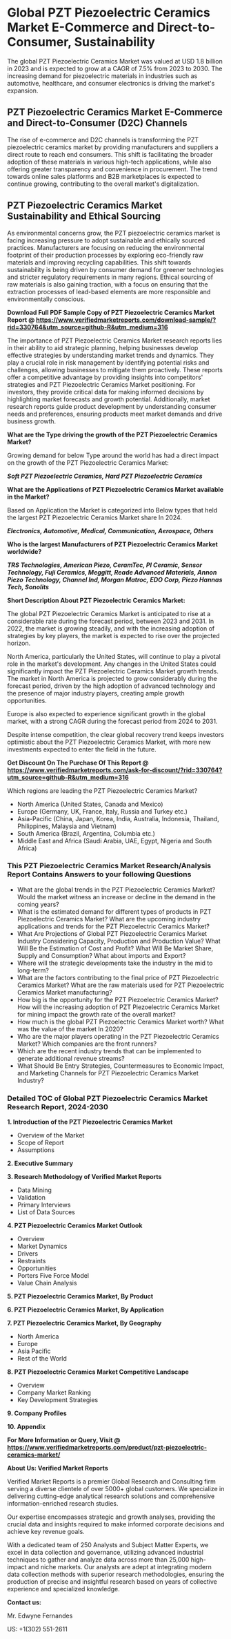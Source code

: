 <h1>Global PZT Piezoelectric Ceramics Market E-Commerce and Direct-to-Consumer, Sustainability</h1><p class=""><p>The global PZT Piezoelectric Ceramics Market was valued at USD 1.8 billion in 2023 and is expected to grow at a CAGR of 7.5% from 2023 to 2030. The increasing demand for piezoelectric materials in industries such as automotive, healthcare, and consumer electronics is driving the market's expansion.</p><h2>PZT Piezoelectric Ceramics Market E-Commerce and Direct-to-Consumer (D2C) Channels</h2><p>The rise of e-commerce and D2C channels is transforming the PZT piezoelectric ceramics market by providing manufacturers and suppliers a direct route to reach end consumers. This shift is facilitating the broader adoption of these materials in various high-tech applications, while also offering greater transparency and convenience in procurement. The trend towards online sales platforms and B2B marketplaces is expected to continue growing, contributing to the overall market's digitalization.</p><h2>PZT Piezoelectric Ceramics Market Sustainability and Ethical Sourcing</h2><p>As environmental concerns grow, the PZT piezoelectric ceramics market is facing increasing pressure to adopt sustainable and ethically sourced practices. Manufacturers are focusing on reducing the environmental footprint of their production processes by exploring eco-friendly raw materials and improving recycling capabilities. This shift towards sustainability is being driven by consumer demand for greener technologies and stricter regulatory requirements in many regions. Ethical sourcing of raw materials is also gaining traction, with a focus on ensuring that the extraction processes of lead-based elements are more responsible and environmentally conscious.</p></p><p class=""><strong>Download Full PDF Sample Copy of PZT Piezoelectric Ceramics Market Report @ <a href="https://www.verifiedmarketreports.com/download-sample/?rid=330764&utm_source=github-R&utm_medium=316" target="_blank">https://www.verifiedmarketreports.com/download-sample/?rid=330764&utm_source=github-R&utm_medium=316</a></strong></p><p>The importance of&nbsp;PZT Piezoelectric Ceramics Market research reports lies in their ability to aid strategic planning, helping businesses develop effective strategies by understanding market trends and dynamics. They play a crucial role in risk management by identifying potential risks and challenges, allowing businesses to mitigate them proactively. These reports offer a competitive advantage by providing insights into competitors' strategies and PZT Piezoelectric Ceramics Market positioning. For investors, they provide critical data for making informed decisions by highlighting market forecasts and growth potential. Additionally, market research reports guide product development by understanding consumer needs and preferences, ensuring products meet market demands and drive business growth.</p><p><strong>What are the&nbsp;Type driving the growth of the PZT Piezoelectric Ceramics Market?</strong></p><p id="" class="">Growing demand for below Type around the world has had a direct impact on the growth of the PZT Piezoelectric Ceramics Market:</p><p class=""><em><strong>Soft PZT Piezoelectric Ceramics, Hard PZT Piezoelectric Ceramics</strong></em></p><p class=""><strong>What are the&nbsp;Applications&nbsp;of PZT Piezoelectric Ceramics Market available in the Market?</strong></p><p id="" class="">Based on Application the Market is categorized into Below types that held the largest PZT Piezoelectric Ceramics Market share In 2024.</p><p class=""><em><strong>Electronics, Automotive, Medical, Communication, Aerospace, Others</strong></em></p><p class=""><strong>Who is the largest Manufacturers of PZT Piezoelectric Ceramics Market worldwide?</strong></p><p><em><strong>TRS Technologies, American Piezo, CeramTec, PI Ceramic, Sensor Technology, Fuji Ceramics, Meggitt, Reade Advanced Materials, Annon Piezo Technology, Channel Ind, Morgan Matroc, EDO Corp, Piezo Hannas Tech, Sonolits</strong></em></p><p id="" class=""><strong>Short Description About PZT Piezoelectric Ceramics Market:</strong></p><p>The global PZT Piezoelectric Ceramics Market is anticipated to rise at a considerable rate during the forecast period, between 2023 and 2031. In 2022, the market is growing steadily, and with the increasing adoption of strategies by key players, the market is expected to rise over the projected horizon.</p><p>North America, particularly the United States, will continue to play a pivotal role in the market's development. Any changes in the United States could significantly impact the PZT Piezoelectric Ceramics Market growth trends. The market in North America is projected to grow considerably during the forecast period, driven by the high adoption of advanced technology and the presence of major industry players, creating ample growth opportunities.</p><p>Europe is also expected to experience significant growth in the global market, with a strong CAGR during the forecast period from 2024 to 2031.</p><p>Despite intense competition, the clear global recovery trend keeps investors optimistic about the PZT Piezoelectric Ceramics Market, with more new investments expected to enter the field in the future.</p><p id="" class=""><strong>Get Discount On The Purchase Of This Report @ <a href="https://www.verifiedmarketreports.com/ask-for-discount/?rid=330764?utm_source=github-R&utm_medium=316" target="_blank">https://www.verifiedmarketreports.com/ask-for-discount/?rid=330764?utm_source=github-R&utm_medium=316</a></strong></p><p class="">Which regions are leading the PZT Piezoelectric Ceramics Market?</p><ul><li>North America (United States, Canada and Mexico)</li><li>Europe (Germany, UK, France, Italy, Russia and Turkey etc.)</li><li>Asia-Pacific (China, Japan, Korea, India, Australia, Indonesia, Thailand, Philippines, Malaysia and Vietnam)</li><li>South America (Brazil, Argentina, Columbia etc.)</li><li>Middle East and Africa (Saudi Arabia, UAE, Egypt, Nigeria and South Africa)</li></ul><h3 id="" class="">This PZT Piezoelectric Ceramics Market Research/Analysis Report Contains Answers to your following Questions</h3><ul><li>What are the global trends in the PZT Piezoelectric Ceramics Market? Would the market witness an increase or decline in the demand in the coming years?</li><li>What is the estimated demand for different types of products in PZT Piezoelectric Ceramics Market? What are the upcoming industry applications and trends for the PZT Piezoelectric Ceramics Market?</li><li>What Are Projections of Global PZT Piezoelectric Ceramics Market Industry Considering Capacity, Production and Production Value? What Will Be the Estimation of Cost and Profit? What Will Be Market Share, Supply and Consumption? What about imports and Export?</li><li>Where will the strategic developments take the industry in the mid to long-term?</li><li>What are the factors contributing to the final price of PZT Piezoelectric Ceramics Market? What are the raw materials used for PZT Piezoelectric Ceramics Market manufacturing?</li><li>How big is the opportunity for the PZT Piezoelectric Ceramics Market? How will the increasing adoption of PZT Piezoelectric Ceramics Market for mining impact the growth rate of the overall market?</li><li>How much is the global PZT Piezoelectric Ceramics Market worth? What was the value of the market In 2020?</li><li>Who are the major players operating in the PZT Piezoelectric Ceramics Market? Which companies are the front runners?</li><li>Which are the recent industry trends that can be implemented to generate additional revenue streams?</li><li>What Should Be Entry Strategies, Countermeasures to Economic Impact, and Marketing Channels for PZT Piezoelectric Ceramics Market Industry?</li></ul><h3 id="" class="">Detailed TOC of Global PZT Piezoelectric Ceramics Market Research Report, 2024-2030</h3><p id="" class=""><strong>1. Introduction of the PZT Piezoelectric Ceramics Market</strong></p><ul><li>Overview of the Market</li><li>Scope of Report</li><li>Assumptions</li></ul><p id="" class=""><strong>2. Executive Summary</strong></p><p id="" class=""><strong>3. Research Methodology of Verified Market Reports</strong></p><ul><li>Data Mining</li><li>Validation</li><li>Primary Interviews</li><li>List of Data Sources</li></ul><p id="" class=""><strong>4. PZT Piezoelectric Ceramics Market Outlook</strong></p><ul><li>Overview</li><li>Market Dynamics</li><li>Drivers</li><li>Restraints</li><li>Opportunities</li><li>Porters Five Force Model</li><li>Value Chain Analysis</li></ul><p id="" class=""><strong>5. PZT Piezoelectric Ceramics Market, By Product</strong></p><p id="" class=""><strong>6. PZT Piezoelectric Ceramics Market, By Application</strong></p><p id="" class=""><strong>7. PZT Piezoelectric Ceramics Market, By Geography</strong></p><ul><li>North America</li><li>Europe</li><li>Asia Pacific</li><li>Rest of the World</li></ul><p id="" class=""><strong>8. PZT Piezoelectric Ceramics Market Competitive Landscape</strong></p><ul><li>Overview</li><li>Company Market Ranking</li><li>Key Development Strategies</li></ul><p id="" class=""><strong>9. Company Profiles</strong></p><p id="" class=""><strong>10. Appendix</strong></p><p id="" class=""><strong>For More Information or Query, Visit @ <a href="https://www.verifiedmarketreports.com/product/pzt-piezoelectric-ceramics-market/" target="_blank">https://www.verifiedmarketreports.com/product/pzt-piezoelectric-ceramics-market/</a></strong></p><p id="" class=""><strong>About Us: Verified Market Reports</strong></p><p id="" class="">Verified Market Reports is a premier Global Research and Consulting firm serving a diverse clientele of over 5000+ global customers. We specialize in delivering cutting-edge analytical research solutions and comprehensive information-enriched research studies.</p><p id="" class="">Our expertise encompasses strategic and growth analyses, providing the crucial data and insights required to make informed corporate decisions and achieve key revenue goals.</p><p id="" class="">With a dedicated team of 250 Analysts and Subject Matter Experts, we excel in data collection and governance, utilizing advanced industrial techniques to gather and analyze data across more than 25,000 high-impact and niche markets. Our analysts are adept at integrating modern data collection methods with superior research methodologies, ensuring the production of precise and insightful research based on years of collective experience and specialized knowledge.</p><p id="" class=""><strong>Contact us:</strong></p><p id="" class="">Mr. Edwyne Fernandes</p><p id="" class="">US: +1(302) 551-2611</p>
